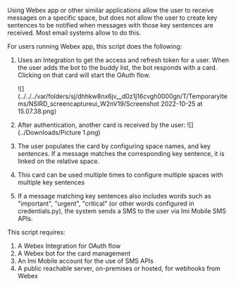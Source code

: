 Using Webex app or other similar applications allow the user to receive messages on a specific space, but does not allow
the user to create key sentences to be notified when messages with those key sentences are received. Most email systems
allow to do this.

For users running Webex app, this script does the following:
1. Uses an Integration to get the access and refresh token for a user. When the user adds the bot to the buddy list, the bot responds with a card. Clicking on that card will start the OAuth flow.

    ![](../../../var/folders/sj/dhhkw8nx6jv__d0z1j16cvgh0000gn/T/TemporaryItems/NSIRD_screencaptureui_W2nV19/Screenshot 2022-10-25 at 15.07.38.png)
2. After authentication, another card is received by the user:
   ![](../Downloads/Picture 1.png)
3. The user populates the card by configuring space names, and key sentences. If a message matches the corresponding key sentence, it is linked on the relative space.
4. This card can be used multiple times to configure multiple spaces with multiple key sentences
5. If a message matching key sentences also includes words such as "important", "urgent", "critical" (or other words configured in credentials.py), the system sends a SMS to the user via Imi Mobile SMS APIs.

This script requires:
1. A Webex Integration for OAuth flow
2. A Webex bot for the card management
3. An Imi Mobile account for the use of SMS APIs
4. A public reachable server, on-premises or hosted, for webhooks from Webex
